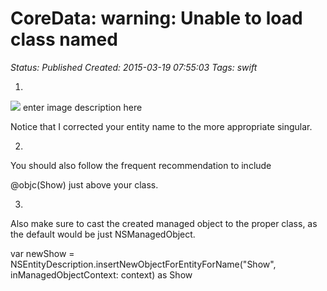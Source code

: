 # CoreData: warning: Unable to load class named

_Status: Published_
_Created: 2015-03-19 07:55:03_
_Tags: swift_

1.
<img src="http://i.stack.imgur.com/f3vo5.png">
enter image description here

Notice that I corrected your entity name to the more appropriate singular.

2.
You should also follow the frequent recommendation to include

@objc(Show)
just above your class.

3.
Also make sure to cast the created managed object to the proper class, as the default would be just NSManagedObject.

var newShow = NSEntityDescription.insertNewObjectForEntityForName("Show", 
                 inManagedObjectContext: context) as Show